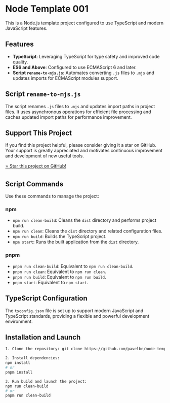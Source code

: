 # Node Template 001

This is a Node.js template project configured to use TypeScript and modern JavaScript features.

## Features
- **TypeScript**: Leveraging TypeScript for type safety and improved code quality.
- **ES6 and Above**: Configured to use ECMAScript 6 and later.
- **Script `rename-to-mjs.js`**: Automates converting `.js` files to `.mjs` and updates imports for ECMAScript modules support.

## Script `rename-to-mjs.js`
The script renames `.js` files to `.mjs` and updates import paths in project files. It uses asynchronous operations for efficient file processing and caches updated import paths for performance improvement.

## Support This Project
If you find this project helpful, please consider giving it a star on GitHub. Your support is greatly appreciated and motivates continuous improvement and development of new useful tools.

[⭐ Star this project on GitHub!](https://github.com/pavelbe/node-template-001)

## Script Commands
Use these commands to manage the project:

### npm
- `npm run clean-build`: Cleans the `dist` directory and performs project build.
- `npm run clean`: Cleans the `dist` directory and related configuration files.
- `npm run build`: Builds the TypeScript project.
- `npm start`: Runs the built application from the `dist` directory.

### pnpm
- `pnpm run clean-build`: Equivalent to `npm run clean-build`.
- `pnpm run clean`: Equivalent to `npm run clean`.
- `pnpm run build`: Equivalent to `npm run build`.
- `pnpm start`: Equivalent to `npm start`.

## TypeScript Configuration
The `tsconfig.json` file is set up to support modern JavaScript and TypeScript standards, providing a flexible and powerful development environment.

## Installation and Launch
```bash
1. Clone the repository: git clone https://github.com/pavelbe/node-template-001.git

2. Install dependencies:
npm install
# or
pnpm install

3. Run build and launch the project:
npm run clean-build
# or
pnpm run clean-build
